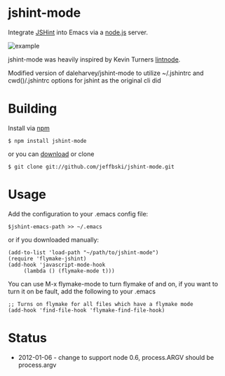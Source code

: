 jshint-mode
=======

Integrate [JSHint](http://jshint.com) into Emacs via a [node.js](http://nodejs.org) server.

![example](https://github.com/daleharvey/jshint-mode/raw/master/example.png)

jshint-mode was heavily inspired by Kevin Turners [lintnode](https://github.com/keturn/lintnode).

Modified version of daleharvey/jshint-mode to utilize ~/.jshintrc and cwd()/.jshintrc options for jshint as the original cli did

Building
========

Install via [npm](http://npmjs.org/)

    $ npm install jshint-mode

or you can [download](https://github.com/jeffbski/jshint-mode/tarball/master) or clone

    $ git clone git://github.com/jeffbski/jshint-mode.git

Usage
=====

Add the configuration to your .emacs config file:

    $jshint-emacs-path >> ~/.emacs

or if you downloaded manually:

    (add-to-list 'load-path "~/path/to/jshint-mode")
    (require 'flymake-jshint)
    (add-hook 'javascript-mode-hook
         (lambda () (flymake-mode t)))

You can use M-x flymake-mode to turn flymake of and on, if you want to turn it on be fault, add the following to your .emacs

    ;; Turns on flymake for all files which have a flymake mode
    (add-hook 'find-file-hook 'flymake-find-file-hook)


Status
======

 - 2012-01-06 - change to support node 0.6, process.ARGV should be process.argv